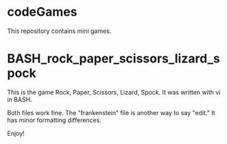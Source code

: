 # codeGames
This repository contains mini games.

# BASH_rock_paper_scissors_lizard_spock
This is the game Rock, Paper, Scissors, Lizard, Spock. 
It was written with vi in BASH.

Both files work fine. The "frankenstein" file is another way to say "edit."
It has minor formatting differences.

Enjoy!
